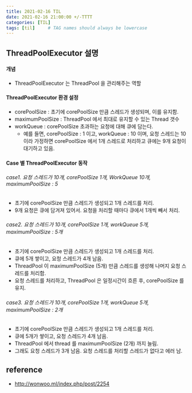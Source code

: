 ```yaml
---
title: 2021-02-16 TIL
date: 2021-02-16 21:00:00 +/-TTTT
categories: [TIL]
tags: [til]     # TAG names should always be lowercase
---
```

 
 
## ThreadPoolExecutor 설명 
 
#### 개념
- ThreadPoolExecutor 는 ThreadPool 을 관리해주는 역할

#### ThreadPoolExecutor 환경 설정
- corePoolSize : 초기에 corePoolSize 만큼 스레드가 생성되며, 이를 유지함.
- maximumPoolSize : ThreadPool 에서 최대로 유지할 수 있는 Thread 갯수
- workQueue : corePoolSize 초과하는 요청에 대해 큐에 담는다.
    - 예를 들면, corePoolSize : 1 이고, workQueue : 10 이며, 요청 스레드는 10이라 가정하면 corePoolSize 에서 1개 스레드로 처리하고 큐에는 9개 요청이 대기하고 있음.

#### Case 별 ThreadPoolExecutor 동작

###### case1. 요청 스레드가 10개, corePoolSize 1개, WorkQueue 10개, maximumPoolSize : 5
- 초기에 corePoolSize 만큼 스레드가 생성되고 1개 스레드를 처리.
- 9개 요청은 큐에 담겨져 있어서. 요청을 처리할 때마다 큐에서 1개씩 빼서 처리.

###### case2. 요청 스레드가 10개, corePoolSize 1개, workQueue 5개, maximumPoolSize : 5개
- 초기에 corePoolSize 만큼 스레드가 생성되고 1개 스레드를 처리.
- 큐에 5개 쌓이고, 요청 스레드가 4개 남음.
- ThreadPool 이 maximumPoolSize (5개) 만큼 스레드를 생성해 나머지 요청 스레드를 처리함.
- 요청 스레드를 처리하고, ThreadPool 은 일정시간이 흐른 후, corePoolSize 를 유지.
 
###### case3. 요청 스레드가 10개, corePoolSize 1개, workQueue 5개, maximumPoolSize : 2개
- 초기에 corePoolSize 만큼 스레드가 생성되고 1개 스레드를 처리.
- 큐에 5개가 쌓이고, 요청 스레드가 4개 남음. 
- ThreadPool 에서 thread 를 maximumPoolSize (2개) 까지 늘림. 
- 그래도 요청 스레드가 3개 남음. 요청 스레드를 처리할 스레드가 없다고 에러 남. 
 

## reference
- http://wonwoo.ml/index.php/post/2254
